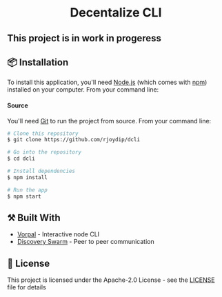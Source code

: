 
<h1 align="center">
    Decentalize CLI
</h1>

## This project is in work in progeress

## 📦 Installation

To install this application, you'll need [Node.js](https://nodejs.org/en/download/) (which comes with [npm](http://npmjs.com)) installed on your computer. From your command line:

#### Source

You'll need [Git](https://git-scm.com) to run the project from source. From your command line:

```bash
# Clone this repository
$ git clone https://github.com/rjoydip/dcli

# Go into the repository
$ cd dcli

# Install dependencies
$ npm install

# Run the app
$ npm start
```

## ⚒️ Built With

* [Vorpal](https://github.com/dthree/vorpal) - Interactive node CLI
* [Discovery Swarm](https://github.com/mafintosh/discovery-swarm) - Peer to peer communication

## 🎫 License

This project is licensed under the Apache-2.0 License - see the [LICENSE](LICENSE) file for details